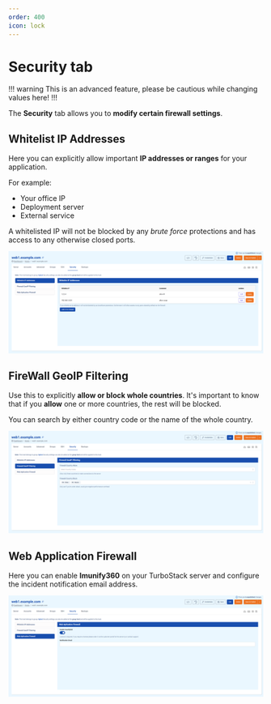 ```yaml
---
order: 400
icon: lock
---
```

# Security tab

!!! warning
This is an advanced feature, please be cautious while changing values here!
!!!

The **Security** tab allows you to **modify certain firewall settings**.

## Whitelist IP Addresses

Here you can explicitly allow important **IP addresses or ranges** for your application.

For example:
* Your office IP
* Deployment server
* External service

A whitelisted IP will not be blocked by any _brute force_ protections and has access to any otherwise closed ports.

![](img/security_whitelist_IP.png)

## FireWall GeoIP Filtering
Use this to explicitly **allow or block whole countries**. It's important to know that if you **allow** one or more countries, the rest will be blocked. 

You can search by either country code or the name of the whole country.

![](img/security_geoIP_filter.png)

## Web Application Firewall
Here you can enable **Imunify360** on your TurboStack server and configure the incident notification email address.

![](img/security_WAF.png)

